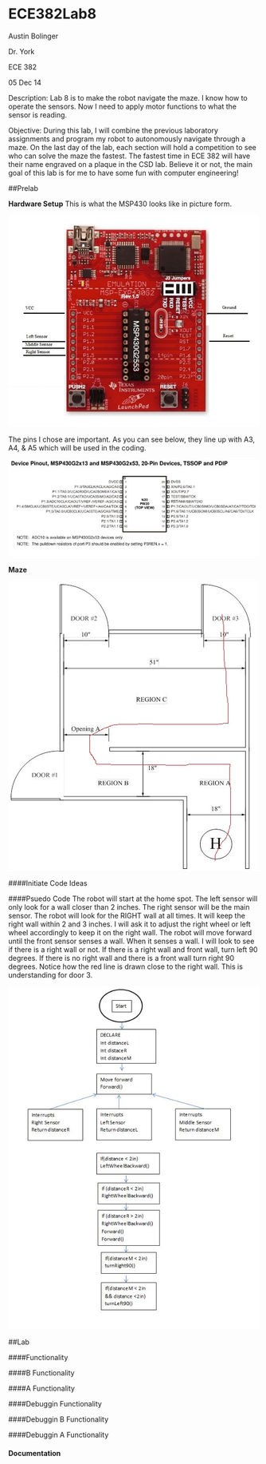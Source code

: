 ECE382Lab8
==========
Austin Bolinger

Dr. York

ECE 382

05 Dec 14


Description: Lab 8 is to make the robot navigate the maze. I know how to operate the sensors. Now I need to apply motor functions to what the sensor is reading.

Objective: During this lab, I will combine the previous laboratory assignments and program my robot to autonomously navigate through a maze. On the last day of the lab, each section will hold a competition to see who can solve the maze the fastest. The fastest time in ECE 382 will have their name engraved on a plaque in the CSD lab. Believe it or not, the main goal of this lab is for me to have some fun with computer engineering!

##Prelab

**Hardware Setup**
This is what the MSP430 looks like in picture form.

![MSP430]( https://github.com/Austinbolinger/ECE382Lab7/blob/master/MSP430.JPG?raw=true "MSP430" )

The pins I chose are important. As you can see below, they line up with A3, A4, & A5 which will be used in the coding.

![MSP430 diagram]( https://github.com/Austinbolinger/ECE382Lab7/blob/master/MSP430diagram.JPG?raw=true "MSP430 diagram" )

**Maze**

![Maze]( https://github.com/Austinbolinger/ECE382Lab8/blob/master/maze.JPG?raw=true "maze" )


####Initiate Code Ideas

####Psuedo Code
The robot will start at the home spot. The left sensor will only look for a wall closer than 2 inches. The right sensor will be the main sensor. The robot will look for the RIGHT wall at all times. It will keep the right wall within 2 and 3 inches. I will ask it to adjust the right wheel or left wheel accordingly to keep it on the right wall. The robot will move forward until the front sensor senses a wall. When it senses a wall. I will look to see if there is a right wall or not. If there is a right wall and front wall, turn left 90 degrees. If there is no right wall and there is a front wall turn right 90 degrees. Notice how the red line is drawn close to the right wall. This is understanding for door 3. 

![Psuedo Code](https://github.com/Austinbolinger/ECE382Lab8/blob/master/psuedoCode.JPG?raw=true "psuedo Code" )

##Lab

####Functionality

####B Functionality

####A Functionality


####Debuggin Functionality

####Debuggin B Functionality


####Debuggin A Functionality


#### Documentation


